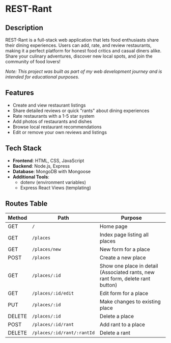 # REST-Rant

## Description

REST-Rant is a full-stack web application that lets food enthusiasts share their dining experiences. Users can add, rate, and review restaurants, making it a perfect platform for honest food critics and casual diners alike. Share your culinary adventures, discover new local spots, and join the community of food lovers!

_Note: This project was built as part of my web development journey and is intended for educational purposes._

## Features

- Create and view restaurant listings
- Share detailed reviews or quick "rants" about dining experiences
- Rate restaurants with a 1-5 star system
- Add photos of restaurants and dishes
- Browse local restaurant recommendations
- Edit or remove your own reviews and listings

## Tech Stack

- **Frontend**: HTML, CSS, JavaScript
- **Backend**: Node.js, Express
- **Database**: MongoDB with Mongoose
- **Additional Tools**:
  - dotenv (environment variables)
  - Express React Views (templating)

## Routes Table

| Method | Path                       | Purpose                                                                        |
| ------ | -------------------------- | ------------------------------------------------------------------------------ |
| GET    | `/`                        | Home page                                                                      |
| GET    | `/places`                  | Index page listing all places                                                  |
| GET    | `/places/new`              | New form for a place                                                           |
| POST   | `/places`                  | Create a new place                                                             |
| GET    | `/places/:id`              | Show one place in detail (Associated rants, new rant form, delete rant button) |
| GET    | `/places/:id/edit`         | Edit form for a place                                                          |
| PUT    | `/places/:id`              | Make changes to existing place                                                 |
| DELETE | `/places/:id`              | Delete a place                                                                 |
| POST   | `/places/:id/rant`         | Add rant to a place                                                            |
| DELETE | `/places/:id/rant/:rantId` | Delete a rant                                                                  |
